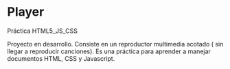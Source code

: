 # Player
Práctica HTML5_JS_CSS

Proyecto en desarrollo. Consiste en un reproductor multimedia acotado ( sin llegar a reproducir canciones). 
Es una práctica para aprender a manejar documentos HTML, CSS y Javascript.
